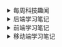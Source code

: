 <details> 
    <summary>每周科技趣闻</summary>
</details>

<details> 
    <summary>后端学习笔记</summary>
</details>

<details> 
    <summary>前端学习笔记</summary>
</details>

<details> 
    <summary>移动端学习笔记</summary>
</details>